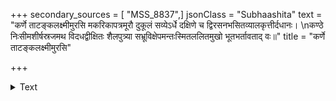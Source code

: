 +++
secondary_sources = [ "MSS_8837",]
jsonClass = "Subhaashita"
text = "कर्णे ताटङ्कलक्ष्मीमुरसि मकरिकापत्रमूरौ दुकूलं सव्येऽर्धे दक्षिणे च द्विरसनभसितव्यालकृत्तीर्दधानः।  \nकण्ठे निःसीमशीर्षस्रजमथ विदधद्वीक्षितः शैलपुत्र्या सभ्रूविक्षेपमन्तःस्मितललितमुखो भूतभर्तावताद् वः॥"
title = "कर्णे ताटङ्कलक्ष्मीमुरसि"

+++

<details><summary>Text</summary>

कर्णे ताटङ्कलक्ष्मीमुरसि मकरिकापत्रमूरौ दुकूलं सव्येऽर्धे दक्षिणे च द्विरसनभसितव्यालकृत्तीर्दधानः।  
कण्ठे निःसीमशीर्षस्रजमथ विदधद्वीक्षितः शैलपुत्र्या सभ्रूविक्षेपमन्तःस्मितललितमुखो भूतभर्तावताद् वः॥
</details>
